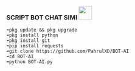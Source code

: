 
### SCRIPT BOT CHAT SIMI <img src="https://emojis.slackmojis.com/emojis/images/1588315024/8823/hyperkitty.gif" width="35px"></i></b></h2>

```
➠pkg update && pkg upgrade 
➠pkg install python 
➠pkg install git 
➠pip install requests 
➠git clone https://github.com/PahrulXD/BOT-AI
➠cd BOT-AI
➠python BOT-AI.py
```
